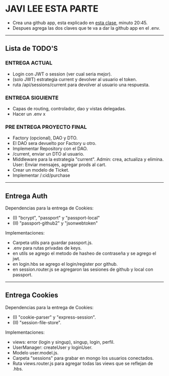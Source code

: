 # JAVI LEE ESTA PARTE

- Crea una github app, esta explicado en <a href="https://coderhouse.zoom.us/rec/play/KQaSX9IU2NofIXdSIx0mEK1gLtJhJAdXBeKTyNfx-y8f4FvzTAozFKgqRoX4DCiwCaBwAPZ139rkH5g5.uHNsG8lwBOpULfVX?continueMode=true&_x_zm_rtaid=vVBmo6HSTYCPDE6U4nbosQ.1678826780639.2e3736dc4499ac0465f6453017dc1a3c&_x_zm_rhtaid=828">esta clase</a>, minuto 20:45.
- Despues agrega las dos claves que te va a dar la github app en el .env.

<hr>

## Lista de TODO'S

### ENTREGA ACTUAL
- Login con JWT o session (ver cual seria mejor).
- (solo JWT) estrategia current y devolver al usuario el token.
- ruta /api/sessions/current para devolver al usuario una respuesta.
### ENTREGA SIGUIENTE
- Capas de routing, controlador, dao y vistas delegadas.
- Hacer un .env x
### PRE ENTREGA PROYECTO FINAL
- Factory (opcional), DAO y DTO.
- El DAO sera devuelto por Factory u otro.
- Implementar Repository con el DAO.
- /current, enviar un DTO al usuario.
- Middleware para la estrategia "current". Admin: crea, actualiza y elimina. User: Enviar mensajes, agregar prods al cart.
- Crear un modelo de Ticket.
- Implementar /:cid/purchase

<hr>

## Entrega Auth

Dependencias para la entrega de Cookies:

- (I) "bcrypt", "passport" y "passport-local"
- (II) "passport-github2" y "jsonwebtoken"

Implementaciones:

- Carpeta utils para guardar passport.js.
- .env para rutas privadas de keys.
- en utils se agrego el metodo de hasheo de contraseña y se agrego el jwt.
- en login.hbs se agrego el login/register por github.
- en session.router.js se agregaron las sesiones de github y local con passport.

<hr>

## Entrega Cookies

Dependencias para la entrega de Cookies:

- (I) "cookie-parser" y "express-session".
- (II) "session-file-store".

Implementaciones:

- views: error (login y singup), singup, login, perfil.
- UserManager: createUser y loginUser.
- Modelo user.model.js.
- Carpeta "sessions" para grabar en mongo los usuarios conectados.
- Ruta views.router.js para agregar todas las views que se reflejan de .hbs.